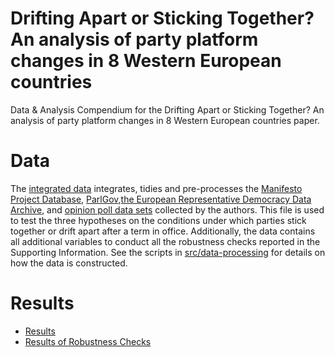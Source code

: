 # Drifting Apart or Sticking Together? An analysis of party platform changes in 8 Western European countries
Data &amp; Analysis Compendium for the Drifting Apart or Sticking Together? An analysis of party platform changes in 8 Western European countries paper.

# Data
The [integrated data](data/intermediate/cleaned_dyadic_data.csv) integrates, tidies and pre-processes the [Manifesto Project Database](https://manifesto-project.wzb.eu/datasets/), [ParlGov](http://www.parlgov.org/),[the European Representative Democracy Data Archive](https://erdda.org/cpd/), and [opinion poll data sets](data/raw/poll_data.csv) collected by the authors.
This file is used to test the three hypotheses on the conditions under which parties stick together or drift apart after a term in office.
Additionally, the data contains all additional variables to conduct all the robustness checks reported in the Supporting Information.
See the scripts in [src/data-processing](src/README.md) for details on how the data is constructed.

# Results
* [Results](src/analysis/01_main_analysis.md)
* [Results of Robustness Checks](src/analysis/02_robustness_checks.md)
